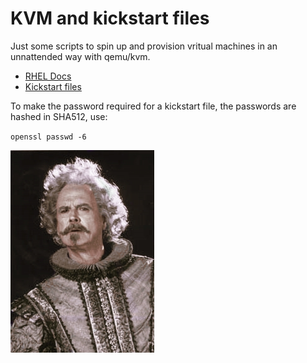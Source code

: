# KVM and kickstart files


Just some scripts to spin up and provision vritual machines in an unnattended way with qemu/kvm.


- [RHEL Docs](https://docs.redhat.com/en/documentation/red_hat_enterprise_linux/6/html/installation_guide/ch-kickstart2)
- [Kickstart files](https://www.cyberciti.biz/faq/kvm-install-centos-redhat-using-kickstart-ks-cfg/)


To make the password required for a kickstart file, the passwords are hashed in SHA512, use: 


`openssl passwd -6`


![a picture of nearly headless nick from harry potter, because this setup is, well, nearly headless](./image.png)